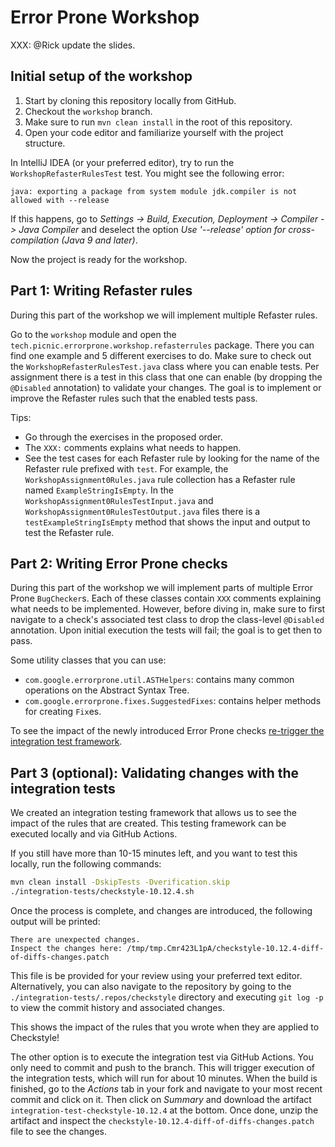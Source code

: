 # Error Prone Workshop

XXX: @Rick update the slides.

## Initial setup of the workshop

1. Start by cloning this repository locally from GitHub.
2. Checkout the `workshop` branch.
3. Make sure to run `mvn clean install` in the root of this repository.
4. Open your code editor and familiarize yourself with the project structure.

In IntelliJ IDEA (or your preferred editor), try to run the
`WorkshopRefasterRulesTest` test. You might see the following error:

```
java: exporting a package from system module jdk.compiler is not allowed with --release
```

If this happens, go to _Settings -> Build, Execution, Deployment -> Compiler ->
Java Compiler_ and deselect the option _Use '--release' option for
cross-compilation (Java 9 and later)_.

Now the project is ready for the workshop.

## Part 1: Writing Refaster rules

During this part of the workshop we will implement multiple Refaster rules.

Go to the `workshop` module and open the
`tech.picnic.errorprone.workshop.refasterrules` package. There you can find one
example and 5 different exercises to do. Make sure to check out the
`WorkshopRefasterRulesTest.java` class where you can enable tests. Per
assignment there is a test in this class that one can enable (by dropping the
`@Disabled` annotation) to validate your changes. The goal is to implement or
improve the Refaster rules such that the enabled tests pass.

Tips:

* Go through the exercises in the proposed order.
* The `XXX:` comments explains what needs to happen.
* See the test cases for each Refaster rule by looking for the name of the
  Refaster rule prefixed with `test`. For example, the
  `WorkshopAssignment0Rules.java` rule collection has a Refaster rule named
  `ExampleStringIsEmpty`. In the `WorkshopAssignment0RulesTestInput.java` and
  `WorkshopAssignment0RulesTestOutput.java` files there is a
  `testExampleStringIsEmpty` method that shows the input and output to test the
  Refaster rule.

## Part 2: Writing Error Prone checks

During this part of the workshop we will implement parts of multiple Error
Prone `BugChecker`s. Each of these classes contain `XXX` comments explaining
what needs to be implemented. However, before diving in, make sure to first
navigate to a check's associated test class to drop the class-level `@Disabled`
annotation. Upon initial execution the tests will fail; the goal is to get then
to pass.

Some utility classes that you can use:

* `com.google.errorprone.util.ASTHelpers`: contains many common operations on
  the Abstract Syntax Tree.
* `com.google.errorprone.fixes.SuggestedFixes`: contains helper methods for
  creating `Fix`es.

To see the impact of the newly introduced Error Prone checks [re-trigger the
integration test framework](#validating-changes-with-the-integration-tests).

## Part 3 (optional): Validating changes with the integration tests

We created an integration testing framework that allows us to see the impact of
the rules that are created. This testing framework can be executed locally and
via GitHub Actions.

If you still have more than 10-15 minutes left, and you want to test this
locally, run the following commands:

```sh
mvn clean install -DskipTests -Dverification.skip
./integration-tests/checkstyle-10.12.4.sh
```

Once the process is complete, and changes are introduced, the following output
will be printed:

```
There are unexpected changes.
Inspect the changes here: /tmp/tmp.Cmr423L1pA/checkstyle-10.12.4-diff-of-diffs-changes.patch
```

This file is be provided for your review using your preferred text editor.
Alternatively, you can also navigate to the repository by going to the
`./integration-tests/.repos/checkstyle` directory and executing `git log -p` to
view the commit history and associated changes.

This shows the impact of the rules that you wrote when they are applied to
Checkstyle!

The other option is to execute the integration test via GitHub Actions. You
only need to commit and push to the branch. This will trigger execution of the
integration tests, which will run for about 10 minutes. When the build is
finished, go to the _Actions_ tab in your fork and navigate to your most recent
commit and click on it. Then click on _Summary_ and download the artifact
`integration-test-checkstyle-10.12.4` at the bottom. Once done, unzip the
artifact and inspect the `checkstyle-10.12.4-diff-of-diffs-changes.patch` file
to see the changes.

[eps-github]: https://github.com/PicnicSupermarket/error-prone-support
[eps-workshop-jfall]: https://drive.google.com/file/d/1Es1OuSUmPHSt3BjeCWfrXfoF-cJkkA1A/view
